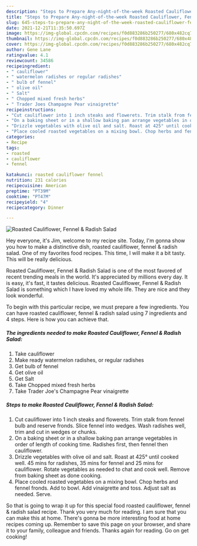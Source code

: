 ```yaml
---
description: "Steps to Prepare Any-night-of-the-week Roasted Cauliflower, Fennel &amp;amp; Radish Salad"
title: "Steps to Prepare Any-night-of-the-week Roasted Cauliflower, Fennel &amp;amp; Radish Salad"
slug: 645-steps-to-prepare-any-night-of-the-week-roasted-cauliflower-fennel-and-amp-radish-salad
date: 2021-12-21T11:35:50.697Z
image: https://img-global.cpcdn.com/recipes/f0d883286b250277/680x482cq70/roasted-cauliflower-fennel-radish-salad-recipe-main-photo.jpg
thumbnail: https://img-global.cpcdn.com/recipes/f0d883286b250277/680x482cq70/roasted-cauliflower-fennel-radish-salad-recipe-main-photo.jpg
cover: https://img-global.cpcdn.com/recipes/f0d883286b250277/680x482cq70/roasted-cauliflower-fennel-radish-salad-recipe-main-photo.jpg
author: Gene Lane
ratingvalue: 4.1
reviewcount: 34586
recipeingredient:
- " cauliflower"
- " watermelon radishes or regular radishes"
- " bulb of fennel"
- " olive oil"
- " Salt"
- " Chopped mixed fresh herbs"
- " Trader Joes Champagne Pear vinaigrette"
recipeinstructions:
- "Cut cauliflower into 1 inch steaks and flowerets. Trim stalk from fennel bulb and reserve fronds. Slice fennel into wedges. Wash radishes well, trim and cut in wedges or chunks."
- "On a baking sheet or in a shallow baking pan arrange vegetables in order of length of cooking time. Radishes first, then fennel then cauliflower."
- "Drizzle vegetables with olive oil and salt. Roast at 425° until cooked well. 45 mins for radishes, 35 mins for fennel and 25 mins for cauliflower. Rotate vegetables as needed to chat and cook well. Remove from baking sheet as done cooking."
- "Place cooled roasted vegetables on a mixing bowl. Chop herbs and fennel fronds. Add to bowl. Add vinaigrette and toss. Adjust salt as needed. Serve."
categories:
- Recipe
tags:
- roasted
- cauliflower
- fennel

katakunci: roasted cauliflower fennel 
nutrition: 231 calories
recipecuisine: American
preptime: "PT39M"
cooktime: "PT47M"
recipeyield: "4"
recipecategory: Dinner

---
```



![Roasted Cauliflower, Fennel &amp; Radish Salad](https://img-global.cpcdn.com/recipes/f0d883286b250277/680x482cq70/roasted-cauliflower-fennel-radish-salad-recipe-main-photo.jpg)

Hey everyone, it's Jim, welcome to my recipe site. Today, I'm gonna show you how to make a distinctive dish, roasted cauliflower, fennel &amp; radish salad. One of my favorites food recipes. This time, I will make it a bit tasty. This will be really delicious.

Roasted Cauliflower, Fennel &amp; Radish Salad is one of the most favored of recent trending meals in the world. It's appreciated by millions every day. It is easy, it's fast, it tastes delicious. Roasted Cauliflower, Fennel &amp; Radish Salad is something which I have loved my whole life. They are nice and they look wonderful.




To begin with this particular recipe, we must prepare a few ingredients. You can have roasted cauliflower, fennel &amp; radish salad using 7 ingredients and 4 steps. Here is how you can achieve that.

<!--inarticleads1-->

##### The ingredients needed to make Roasted Cauliflower, Fennel &amp; Radish Salad:

1. Take  cauliflower
1. Make ready  watermelon radishes, or regular radishes
1. Get  bulb of fennel
1. Get  olive oil
1. Get  Salt
1. Take  Chopped mixed fresh herbs
1. Take  Trader Joe&#39;s Champagne Pear vinaigrette




<!--inarticleads2-->

##### Steps to make Roasted Cauliflower, Fennel &amp; Radish Salad:

1. Cut cauliflower into 1 inch steaks and flowerets. Trim stalk from fennel bulb and reserve fronds. Slice fennel into wedges. Wash radishes well, trim and cut in wedges or chunks.
1. On a baking sheet or in a shallow baking pan arrange vegetables in order of length of cooking time. Radishes first, then fennel then cauliflower.
1. Drizzle vegetables with olive oil and salt. Roast at 425° until cooked well. 45 mins for radishes, 35 mins for fennel and 25 mins for cauliflower. Rotate vegetables as needed to chat and cook well. Remove from baking sheet as done cooking.
1. Place cooled roasted vegetables on a mixing bowl. Chop herbs and fennel fronds. Add to bowl. Add vinaigrette and toss. Adjust salt as needed. Serve.




So that is going to wrap it up for this special food roasted cauliflower, fennel &amp; radish salad recipe. Thank you very much for reading. I am sure that you can make this at home. There's gonna be more interesting food at home recipes coming up. Remember to save this page on your browser, and share it to your family, colleague and friends. Thanks again for reading. Go on get cooking!
